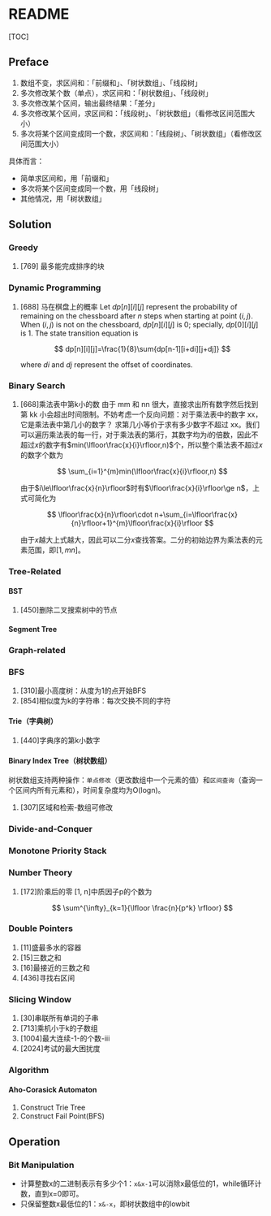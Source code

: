 # README

[TOC]

## Preface

1. 数组不变，求区间和：「前缀和」、「树状数组」、「线段树」
2. 多次修改某个数（单点），求区间和：「树状数组」、「线段树」
3. 多次修改某个区间，输出最终结果：「差分」
4. 多次修改某个区间，求区间和：「线段树」、「树状数组」（看修改区间范围大小）
5. 多次将某个区间变成同一个数，求区间和：「线段树」、「树状数组」（看修改区间范围大小）

具体而言：

- 简单求区间和，用「前缀和」
- 多次将某个区间变成同一个数，用「线段树」
- 其他情况，用「树状数组」

## Solution

### Greedy

1. [769] 最多能完成排序的块

### Dynamic Programming

1. [688] 马在棋盘上的概率
   Let $dp[n][i][j]$ represent the probability of remaining on the chessboard after $n$ steps when starting at point $(i,j)$. When $(i,j)$ is not on the chessboard, $dp[n][i][j]$ is 0; specially, $dp[0][i][j]$ is $1$. The state transition equation is
   
   $$
   dp[n][i][j]=\frac{1}{8}\sum{dp[n-1][i+di][j+dj]}
   $$
   
   where $di$ and $dj$ represent the offset of coordinates.

### Binary Search

1. [668]乘法表中第k小的数
   由于 mm 和 nn 很大，直接求出所有数字然后找到第 kk 小会超出时间限制。不妨考虑一个反向问题：对于乘法表中的数字 xx，它是乘法表中第几小的数字？
   求第几小等价于求有多少数字不超过 xx。我们可以遍历乘法表的每一行，对于乘法表的第$i$行，其数字均为$i$的倍数，因此不超过$x$的数字有$min(\lfloor\frac{x}{i}\rfloor,n)$个，所以整个乘法表不超过$x$的数字个数为
   
   $$
   \sum_{i=1}^{m}min(\lfloor\frac{x}{i}\rfloor,n)
   $$
   
   由于$i\le\lfloor\frac{x}{n}\rfloor$时有$\lfloor\frac{x}{i}\rfloor\ge n$，上式可简化为
   
   $$
   \lfloor\frac{x}{n}\rfloor\cdot n+\sum_{i=\lfloor\frac{x}{n}\rfloor+1}^{m}\lfloor\frac{x}{i}\rfloor
   $$
   
   由于$x$越大上式越大，因此可以二分$x$查找答案。二分的初始边界为乘法表的元素范围，即$[1,mn]$。

### Tree-Related

#### BST

1. [450]删除二叉搜索树中的节点

#### Segment Tree

### Graph-related

### BFS

1. [310]最小高度树：从度为1的点开始BFS
2. [854]相似度为k的字符串：每次交换不同的字符

#### Trie（字典树）

1. [440]字典序的第k小数字

#### Binary Index Tree（树状数组）

树状数组支持两种操作：`单点修改`（更改数组中一个元素的值）和`区间查询`（查询一个区间内所有元素和），时间复杂度均为O(logn)。

1. [307]区域和检索-数组可修改

### Divide-and-Conquer

### Monotone Priority Stack

### Number Theory

1. [172]阶乘后的零
   [1, n]中质因子p的个数为
   
   $$
   \sum^{\infty}_{k=1}{\lfloor \frac{n}{p^k} \rfloor}
   $$

### Double Pointers

1. [11]盛最多水的容器
2. [15]三数之和
3. [16]最接近的三数之和
4. [436]寻找右区间

### Slicing Window

1. [30]串联所有单词的子串
2. [713]乘机小于k的子数组
3. [1004]最大连续-1-的个数-iii
4. [2024]考试的最大困扰度

### Algorithm

#### Aho-Corasick Automaton

1. Construct Trie Tree
2. Construct Fail Point(BFS)

## Operation

### Bit Manipulation

- 计算整数x的二进制表示有多少个1：`x&x-1`可以消除x最低位的1，while循环计数，直到x=0即可。
- 只保留整数x最低位的1：`x&-x`，即树状数组中的lowbit
